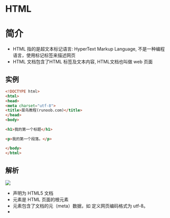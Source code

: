 # HTML

# 简介

- HTML 指的是超文本标记语言: HyperText Markup Language, 不是一种编程语言，使用标记标签来描述网页
- HTML 文档包含了HTML 标签及文本内容, HTML文档也叫做 web 页面

## 实例
```html
<!DOCTYPE html>
<html>
<head>
<meta charset="utf-8">
<title>菜鸟教程(runoob.com)</title>
</head>
<body>
 
<h1>我的第一个标题</h1>
 
<p>我的第一个段落。</p>
 
</body>
</html>
```
## 解析
![](https://www.runoob.com/wp-content/uploads/2013/06/02A7DD95-22B4-4FB9-B994-DDB5393F7F03.jpg)

- <!DOCTYPE html> 声明为 HTML5 文档
- <html> 元素是 HTML 页面的根元素
- <head> 元素包含了文档的元（meta）数据，如 <meta charset="utf-8"> 定义网页编码格式为 utf-8。
- <title> 元素描述了文档的标题
- <body> 元素包含了可见的页面内容
- <h1> 元素定义一个大标题
- <p> 元素定义一个段落

